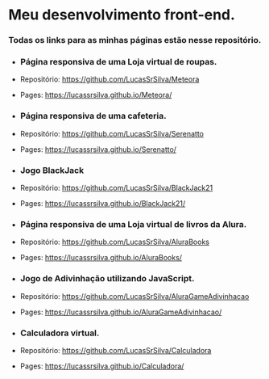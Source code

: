 # Meu desenvolvimento front-end.
### Todas os links para as minhas páginas estão nesse repositório.

- ### Página responsiva de uma Loja virtual de roupas.
- Repositório: https://github.com/LucasSrSilva/Meteora
- Pages: https://lucassrsilva.github.io/Meteora/
  
- ### Página responsiva de uma cafeteria.
- Repositório: https://github.com/LucasSrSilva/Serenatto
- Pages: https://lucassrsilva.github.io/Serenatto/

- ### Jogo BlackJack
- Repositório: https://github.com/LucasSrSilva/BlackJack21
- Pages: https://lucassrsilva.github.io/BlackJack21/

- ### Página responsiva de uma Loja virtual de livros da Alura.
- Repositório: https://github.com/LucasSrSilva/AluraBooks
- Pages: https://lucassrsilva.github.io/AluraBooks/
  
- ### Jogo de Adivinhação utilizando JavaScript.
- Repositório: https://github.com/LucasSrSilva/AluraGameAdivinhacao
- Pages: https://lucassrsilva.github.io/AluraGameAdivinhacao/

- ### Calculadora virtual.
- Repositório: https://github.com/LucasSrSilva/Calculadora
- Pages: https://lucassrsilva.github.io/Calculadora/
  

